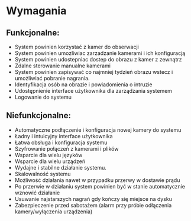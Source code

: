 # Wymagania
## Funkcjonalne:
- System powinien korzystać z kamer do obserwacji
- System powinien umozliwiac zarzadzanie kamerami i ich konfiguracją
- System powinien udostepniac dostep do obrazu z kamer z zewnątrz
- Zdalne sterowanie manualne kamerami
- System powinien zapisywać co najmniej tydzień obrazu wstecz i umożliwiać pobranie nagrania.
- Identyfikacja osób na obrazie i powiadomienia o intruzie
- Udostępnienie interface użytkownika dla zarządzania systemem
- Logowanie do systemu




## Niefunkcjonalne:
- Automatyczne podłączenie i konfiguracja nowej kamery do systemu
- Ładny i intuicyjny interface użytkownika
- Łatwa obsługa i konfiguracja systemu
- Szyfrowanie połączeń z kamerami i plików
- Wsparcie dla wielu języków
- Wsparcie dla wielu urządzeń
- Wydajne i stabilne działanie systemu.
- Skalowalność systemu
- Możliwość działania nawet w przypadku przerwy w dostawie prądu
- Po przerwie w działaniu system powinien być w stanie automatycznie wznowić działanie
- Usuwanie najstarszych nagrań gdy kończy się miejsce na dysku
- Zabezpieczenie przed sabotażem (alarm przy próbie odłączenia kamery/wyłączenia urządzenia)